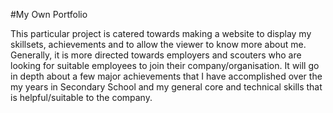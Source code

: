 #My Own Portfolio

This particular project is catered towards making a website to display my skillsets, achievements and to allow the viewer to know more about me. Generally, it is more directed towards employers and scouters who are looking for suitable employees to join their company/organisation. It will go in depth about a few major achievements that I have accomplished over the my years in Secondary School and my general core and technical skills that is helpful/suitable to the company.
